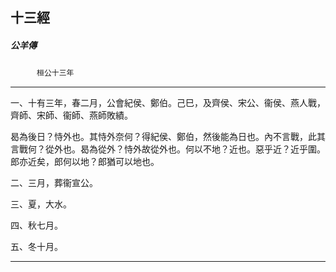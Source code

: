 

## 十三經

##### 公羊傳
　　　`桓公十三年`

* * *

一、十有三年，春二月，公會紀侯、鄭伯。己巳，及齊侯、宋公、衞侯、燕人戰，齊師、宋師、衞師、燕師敗績。

曷為後日？恃外也。其恃外奈何？得紀侯、鄭伯，然後能為日也。內不言戰，此其言戰何？從外也。曷為從外？恃外故從外也。何以不地？近也。惡乎近？近乎圍。郎亦近矣，郎何以地？郎猶可以地也。

二、三月，葬衞宣公。

三、夏，大水。

四、秋七月。

五、冬十月。

* * *

